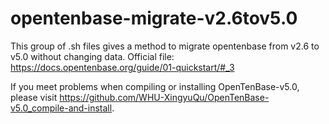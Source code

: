 # opentenbase-migrate-v2.6tov5.0
This group of .sh files gives a method to migrate opentenbase from v2.6 to v5.0 without changing data.
Official file: https://docs.opentenbase.org/guide/01-quickstart/#_3

If you meet problems when compiling or installing OpenTenBase-v5.0, please visit https://github.com/WHU-XingyuQu/OpenTenBase-v5.0_compile-and-install.
